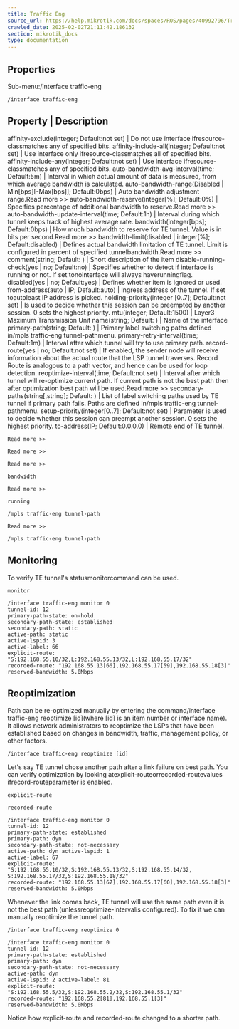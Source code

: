 ```yaml
---
title: Traffic Eng
source_url: https://help.mikrotik.com/docs/spaces/ROS/pages/40992796/Traffic+Eng,
crawled_date: 2025-02-02T21:11:42.186132
section: mikrotik_docs
type: documentation
---
```


## Properties
Sub-menu:/interface traffic-eng
```
/interface traffic-eng
```
Property | Description
----------------------
affinity-exclude(integer; Default:not set) | Do not use interface ifresource-classmatches any of specified bits.
affinity-include-all(integer; Default:not set) | Use interface only ifresource-classmatches all of specified bits.
affinity-include-any(integer; Default:not set) | Use interface ifresource-classmatches any of specified bits.
auto-bandwidth-avg-interval(time; Default:5m) | Interval in which actual amount of data is measured, from which average bandwidth is calculated.
auto-bandwidth-range(Disabled | Min[bps][-Max[bps]]; Default:0bps) | Auto bandwidth adjustment range.Read more >>
auto-bandwidth-reserve(integer[%]; Default:0%) | Specifies percentage of additional bandwidth to reserve.Read more >>
auto-bandwidth-update-interval(time; Default:1h) | Interval during which tunnel keeps track of highest average rate.
bandwidth(integer[bps]; Default:0bps) | How much bandwidth to reserve for TE tunnel. Value is in bits per second.Read more >>
bandwidth-limit(disabled | integer[%]; Default:disabled) | Defines actual bandwidth limitation of TE tunnel. Limit is configured in percent of specified tunnelbandwidth.Read more >>
comment(string; Default: ) | Short description of the item
disable-running-check(yes | no; Default:no) | Specifies whether to detect if interface is running or not. If set tonointerface will always haverunningflag.
disabled(yes | no; Default:yes) | Defines whether item is ignored or used.
from-address(auto | IP; Default:auto) | Ingress address of the tunnel. If set toautoleast IP address is picked.
holding-priority(integer [0..7]; Default:not set) | Is used to decide whether this session can be preempted by another session. 0 sets the highest priority.
mtu(integer; Default:1500) | Layer3 Maximum Transmission Unit
name(string; Default: ) | Name of the interface
primary-path(string; Default: ) | Primary label switching paths defined in/mpls traffic-eng tunnel-pathmenu.
primary-retry-interval(time; Default:1m) | Interval after which tunnel will try to use primary path.
record-route(yes | no; Default:not set) | If enabled, the sender node will receive information about the actual route that the LSP tunnel traverses. Record Route is analogous to a path vector, and hence can be used for loop detection.
reoptimize-interval(time; Default:not set) | Interval after which tunnel will re-optimize current path. If current path is not the best path then after optimization best path will be used.Read more >>
secondary-paths(string[,string]; Default: ) | List of label switching paths used by TE tunnel if primary path fails. Paths are defined in/mpls traffic-eng tunnel-pathmenu.
setup-priority(integer[0..7]; Default:not set) | Parameter is used to decide whether this session can preempt another session. 0 sets the highest priority.
to-address(IP; Default:0.0.0.0) | Remote end of TE tunnel.
```
Read more >>
```
```
Read more >>
```
```
Read more >>
```
```
bandwidth
```
```
Read more >>
```
```
running
```
```
/mpls traffic-eng tunnel-path
```
```
Read more >>
```
```
/mpls traffic-eng tunnel-path
```
## Monitoring
To verify TE tunnel's statusmonitorcommand can be used.
```
monitor
```
```
/interface traffic-eng monitor 0 
tunnel-id: 12 
primary-path-state: on-hold 
secondary-path-state: established 
secondary-path: static 
active-path: static 
active-lspid: 3 
active-label: 66 
explicit-route: "S:192.168.55.10/32,L:192.168.55.13/32,L:192.168.55.17/32" 
recorded-route: "192.168.55.13[66],192.168.55.17[59],192.168.55.18[3]" 
reserved-bandwidth: 5.0Mbps
```
## Reoptimization
Path can be re-optimized manually by entering the command/interface traffic-eng reoptimize [id](where [id] is an item number or interface name). It allows network administrators to reoptimize the LSPs that have been established based on changes in bandwidth, traffic, management policy, or other factors.
```
/interface traffic-eng reoptimize [id]
```
Let's say TE tunnel chose another path after a link failure on best path. You can verify optimization by looking atexplicit-routeorrecorded-routevalues ifrecord-routeparameter is enabled.
```
explicit-route
```
```
recorded-route
```
```
/interface traffic-eng monitor 0 
tunnel-id: 12 
primary-path-state: established 
primary-path: dyn 
secondary-path-state: not-necessary 
active-path: dyn active-lspid: 1 
active-label: 67 
explicit-route: "S:192.168.55.10/32,S:192.168.55.13/32,S:192.168.55.14/32, 
S:192.168.55.17/32,S:192.168.55.18/32" 
recorded-route: "192.168.55.13[67],192.168.55.17[60],192.168.55.18[3]" 
reserved-bandwidth: 5.0Mbps
```
Whenever the link comes back, TE tunnel will use the same path even it is not the best path (unlessreoptimize-intervalis configured). To fix it we can manually reoptimize the tunnel path.
```
/interface traffic-eng reoptimize 0
```
```
/interface traffic-eng monitor 0 
tunnel-id: 12 
primary-path-state: established 
primary-path: dyn 
secondary-path-state: not-necessary 
active-path: dyn 
active-lspid: 2 active-label: 81 
explicit-route: "S:192.168.55.5/32,S:192.168.55.2/32,S:192.168.55.1/32" 
recorded-route: "192.168.55.2[81],192.168.55.1[3]" 
reserved-bandwidth: 5.0Mbps
```
Notice how explicit-route and recorded-route changed to a shorter path.